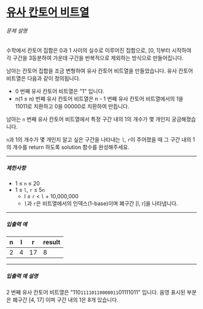 # [유사 칸토어 비트열](https://school.programmers.co.kr/learn/courses/30/lessons/148652)


###### 문제 설명


수학에서 칸토어 집합은 0과 1 사이의 실수로 이루어진 집합으로, \[0, 1]부터 시작하여 각 구간을 3등분하여 가운데 구간을 반복적으로 제외하는 방식으로 만들어집니다.


남아는 칸토어 집합을 조금 변형하여 유사 칸토어 비트열을 만들었습니다. 유사 칸토어 비트열은 다음과 같이 정의됩니다.


* 0 번째 유사 칸토어 비트열은 "1" 입니다.
* n(1 ≤ n) 번째 유사 칸토어 비트열은 n \- 1 번째 유사 칸토어 비트열에서의 1을 11011로 치환하고 0을 00000로 치환하여 만듭니다.


남아는 `n` 번째 유사 칸토어 비트열에서 특정 구간 내의 1의 개수가 몇 개인지 궁금해졌습니다.  

`n`과 1의 개수가 몇 개인지 알고 싶은 구간을 나타내는 `l`, `r`이 주어졌을 때 그 구간 내의 1의 개수를 return 하도록 solution 함수를 완성해주세요.




---


##### 제한사항


* 1 ≤ `n` ≤ 20
* 1 ≤ `l`, `r` ≤ 5`n`
	+ l ≤ `r` \< `l` \+ 10,000,000
	+ `l`과 `r`은 비트열에서의 인덱스(1\-base)이며 폐구간 \[l, r]을 나타냅니다.




---


##### 입출력 예




| n | l | r | result |
| --- | --- | --- | --- |
| 2 | 4 | 17 | 8 |




---


##### 입출력 예 설명


2 번째 유사 칸토어 비트열은 "110`11110110000011`01111011" 입니다. 음영 표시된 부분은 폐구간 \[4, 17] 이며 구간 내의 1은 8개 있습니다.




